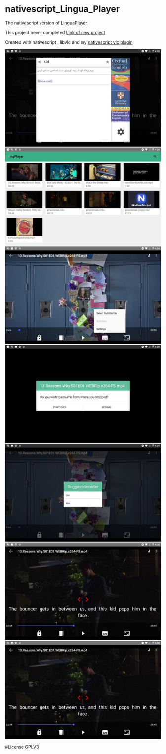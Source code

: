 # nativescript_Lingua_Player
The nativescript version of [LinguaPlayer](https://github.com/LinguaPlayer/android_lingua_player)

This project never completed [Link of new project](https://github.com/LinguaPlayer/android_lingua_player)

Created with nativescript , libvlc and my [nativescript vlc plugin](https://github.com/kazemihabib/nativescript-vlc-player
)

![screenshot1](./pictures/1.jpg)
![screenshot2](./pictures/2.jpg)
![screenshot3](./pictures/3.jpg)
![screenshot4](./pictures/4.jpg)
![screenshot5](./pictures/5.jpg)
![screenshot6](./pictures/6.jpg)
![screenshot7](./pictures/6.jpg)



#License
[GPLV3](https://github.com/kazemihabib/nativescript_Lingua_Player/blob/master/License)
